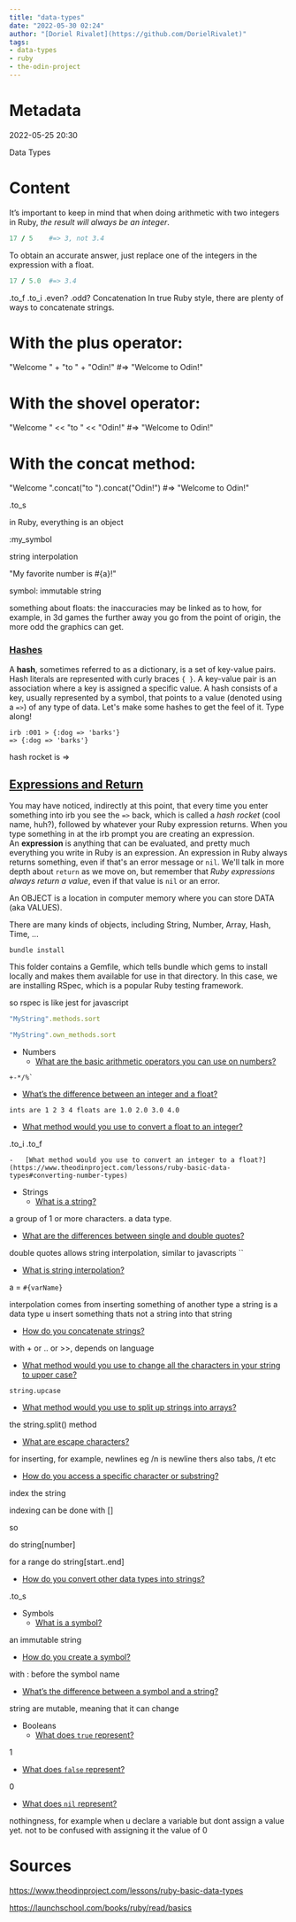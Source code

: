 ```yaml
---
title: "data-types"
date: "2022-05-30 02:24"
author: "[Doriel Rivalet](https://github.com/DorielRivalet)"
tags:
- data-types
- ruby
- the-odin-project
---
```


# Metadata
2022-05-25 20:30

Data Types

# Content

It’s important to keep in mind that when doing arithmetic with two integers in Ruby, _the result will always be an integer_.

```ruby
17 / 5    #=> 3, not 3.4
```

To obtain an accurate answer, just replace one of the integers in the expression with a float.

```ruby
17 / 5.0  #=> 3.4
```

.to_f  .to_i
.even? .odd?
Concatenation
In true Ruby style, there are plenty of ways to concatenate strings.

# With the plus operator:
"Welcome " + "to " + "Odin!"    #=> "Welcome to Odin!"

# With the shovel operator:
"Welcome " << "to " << "Odin!"  #=> "Welcome to Odin!"

# With the concat method:
"Welcome ".concat("to ").concat("Odin!")  #=> "Welcome to Odin!"

.to_s   

in Ruby, everything is an object

:my_symbol

string interpolation

"My favorite number is #{a}!"

symbol: immutable string

something about floats:
the inaccuracies may be linked as to how, for example, in 3d games the further away you go from the point of origin, the more odd the graphics can get.

### [Hashes](https://launchschool.com/books/ruby/read/basics#hashes)

A **hash**, sometimes referred to as a dictionary, is a set of key-value pairs. Hash literals are represented with curly braces `{ }`. A key-value pair is an association where a key is assigned a specific value. A hash consists of a key, usually represented by a symbol, that points to a value (denoted using a `=>`) of any type of data. Let's make some hashes to get the feel of it. Type along!

```irb
irb :001 > {:dog => 'barks'}
=> {:dog => 'barks'}
```

hash rocket is =>

## [Expressions and Return](https://launchschool.com/books/ruby/read/basics#expressionsandreturn)

You may have noticed, indirectly at this point, that every time you enter something into irb you see the `=>` back, which is called a _hash rocket_ (cool name, huh?), followed by whatever your Ruby expression returns. When you type something in at the irb prompt you are creating an expression. An **expression** is anything that can be evaluated, and pretty much everything you write in Ruby is an expression. An expression in Ruby always returns something, even if that's an error message or `nil`. We'll talk in more depth about `return` as we move on, but remember that _Ruby expressions always return a value_, even if that value is `nil` or an error.

An OBJECT is a location in computer memory where you can store DATA (aka VALUES).

There are many kinds of objects, including String, Number, Array, Hash, Time, ...


```
bundle install
```

This folder contains a Gemfile, which tells bundle which gems to install locally and makes them available for use in that directory. In this case, we are installing RSpec, which is a popular Ruby testing framework.

so rspec is like jest for javascript

```ruby
"MyString".methods.sort
```

```ruby
"MyString".own_methods.sort
```

-   Numbers
    -   [What are the basic arithmetic operators you can use on numbers?](https://www.theodinproject.com/lessons/ruby-basic-data-types#numbers)
```
+-*/%`
```

   -   [What’s the difference between an integer and a float?](https://www.theodinproject.com/lessons/ruby-basic-data-types#integers-and-floats)

```ints are 1 2 3 4 floats are 1.0 2.0 3.0 4.0 ```

	
   -   [What method would you use to convert a float to an integer?](https://www.theodinproject.com/lessons/ruby-basic-data-types#converting-number-types)

.to_i .to_f

    -   [What method would you use to convert an integer to a float?](https://www.theodinproject.com/lessons/ruby-basic-data-types#converting-number-types)
-   Strings
    -   [What is a string?](https://www.theodinproject.com/lessons/ruby-basic-data-types#strings)

a group of 1 or more characters. a data type.


   -   [What are the differences between single and double quotes?](https://www.theodinproject.com/lessons/ruby-basic-data-types#double-and-single-quotation-marks)
	
double quotes allows string interpolation, similar to javascripts ``
	
	
   -   [What is string interpolation?](https://www.theodinproject.com/lessons/ruby-basic-data-types#interpolation)

a = `#{varName}`

interpolation comes from inserting something of another type
a string is a data type
u insert something thats not a string into that string

   -   [How do you concatenate strings?](https://www.theodinproject.com/lessons/ruby-basic-data-types#concatenation)
	
with + or .. or >>, depends on language
	
	
   -   [What method would you use to change all the characters in your string to upper case?](https://www.theodinproject.com/lessons/ruby-basic-data-types#upcase)
	
	string.upcase

	
   -   [What method would you use to split up strings into arrays?](https://www.theodinproject.com/lessons/ruby-basic-data-types#split)

the string.split() method


   -   [What are escape characters?](https://www.theodinproject.com/lessons/ruby-basic-data-types#escape-characters)

for inserting, for example, newlines
eg /n is newline
thers also tabs, /t
etc


   -   [How do you access a specific character or substring?](https://www.theodinproject.com/lessons/ruby-basic-data-types#substrings)

index the string

indexing can be done with []

so

do string[number]

for a range do string[start..end]

   -   [How do you convert other data types into strings?](https://www.theodinproject.com/lessons/ruby-basic-data-types#converting-other-objects-to-strings)

.to_s


-   Symbols
    -   [What is a symbol?](https://www.theodinproject.com/lessons/ruby-basic-data-types#symbols)

an immutable string

   -   [How do you create a symbol?](https://www.theodinproject.com/lessons/ruby-basic-data-types#create-a-symbol)
	
with : before the symbol name
	
   -   [What’s the difference between a symbol and a string?](https://www.theodinproject.com/lessons/ruby-basic-data-types#symbols-vs-strings)

string are mutable, meaning that it can change

-   Booleans
    -   [What does `true` represent?](https://www.theodinproject.com/lessons/ruby-basic-data-types#true-and-false)

1

   -   [What does `false` represent?](https://www.theodinproject.com/lessons/ruby-basic-data-types#true-and-false)
	
0	
	
   -   [What does `nil` represent?](https://www.theodinproject.com/lessons/ruby-basic-data-types#nil)
	
nothingness, for example when u declare a variable but dont assign a value yet. not to be confused with assigning it the value of 0



# Sources

https://www.theodinproject.com/lessons/ruby-basic-data-types

https://launchschool.com/books/ruby/read/basics